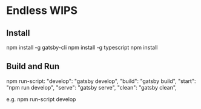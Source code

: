 # Endless WIPS

## Install

npm install -g gatsby-cli
npm install -g typescript
npm install

## Build and Run

npm run-script:
"develop": "gatsby develop",
"build": "gatsby build",
"start": "npm run develop",
"serve": "gatsby serve",
"clean": "gatsby clean",

e.g. npm run-script develop
